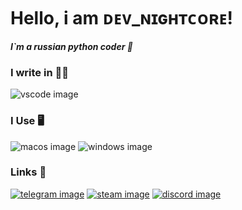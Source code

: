 # Hello, i am ᴅᴇᴠ_ɴɪɢʜᴛᴄᴏʀᴇ!
***I`m a russian python coder 🐍***

### I write in ✍🏻
![vscode image](https://img.shields.io/badge/VSCode-0078D4?style=for-the-badge&logo=visual%20studio%20code&logoColor=white) 

### I Use 🖥️
![macos image](https://img.shields.io/badge/mac%20os-000000?style=for-the-badge&logo=apple&logoColor=white) 
![windows image](https://img.shields.io/badge/windows-000000?style=for-the-badge&logo=windows&logoColor=white) 

### Links 🔗
[![telegram image](https://img.shields.io/badge/Telegram-2CA5E0?style=for-the-badge&logo=telegram&logoColor=white)](https://t.me/) 
[![steam image](https://img.shields.io/badge/Steam-171D25?style=for-the-badge&logo=steam&logoColor=white)](https://steamcommunity.com/id/) 
[![discord image](https://img.shields.io/badge/Discord-7289DA?style=for-the-badge&logo=discord&logoColor=white)](https://discord.gg/4CMPAq5FRe)
